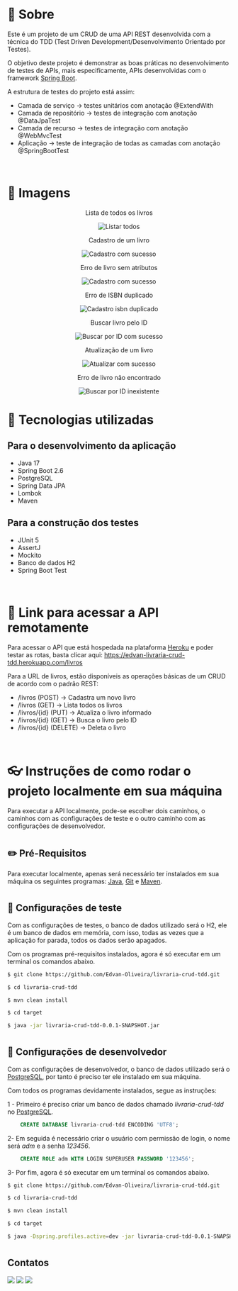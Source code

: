 # 📝 Sobre

Este é um projeto de um CRUD de uma API REST desenvolvida com a técnica do TDD (Test Driven Development/Desenvolvimento Orientado por Testes).

O objetivo deste projeto é demonstrar as boas práticas no desenvolvimento de testes de APIs, mais especificamente, APIs desenvolvidas com o framework [Spring Boot](https://spring.io/projects/spring-boot).

A estrutura de testes do projeto está assim:

- Camada de serviço → testes unitários com anotação @ExtendWith
- Camada de repositório → testes de integração com anotação @DataJpaTest
- Camada de recurso → testes de integração com anotação @WebMvcTest
- Aplicação → teste de integração de todas as camadas com anotação @SpringBootTest

<br/>

# 🎨 Imagens

<div align="center">
    <div>
        <p>Lista de todos os livros</p>
        <img src="https://github.com/Edvan-Oliveira/imagens/blob/main/livraria-crud-tdd/listarTodos.png?raw=true" alt="Listar todos">
    </div>
    <div>
        <p>Cadastro de um livro</p>
        <img src="https://github.com/Edvan-Oliveira/imagens/blob/main/livraria-crud-tdd/cadastroSucesso.png?raw=true" alt="Cadastro com sucesso">
    </div>
    <div>
        <p>Erro de livro sem atributos</p>
        <img src="https://github.com/Edvan-Oliveira/imagens/blob/main/livraria-crud-tdd/cadastrarLivroAtributosNulos.png?raw=true" alt="Cadastro com sucesso">
    </div>
    <div>
        <p>Erro de ISBN duplicado</p>
        <img src="https://github.com/Edvan-Oliveira/imagens/blob/main/livraria-crud-tdd/cadastroISBNDuplicado.png?raw=true" alt="Cadastro isbn duplicado">
    </div>
    <div>
        <p>Buscar livro pelo ID</p>
        <img src="https://github.com/Edvan-Oliveira/imagens/blob/main/livraria-crud-tdd/buscarPorIDSucesso.png?raw=true" alt="Buscar por ID com sucesso">
    </div>  
    <div>
        <p>Atualização de um livro</p>
        <img src="https://github.com/Edvan-Oliveira/imagens/blob/main/livraria-crud-tdd/atualizarSucesso.png?raw=true" alt="Atualizar com sucesso">
    </div>   
    <div>
        <p>Erro de livro não encontrado</p>
        <img src="https://github.com/Edvan-Oliveira/imagens/blob/main/livraria-crud-tdd/buscarPorIDInexistente.png?raw=true" alt="Buscar por ID inexistente">
    </div>
</div>


# 🚀 Tecnologias utilizadas

## Para o desenvolvimento da aplicação

- Java 17
- Spring Boot 2.6
- PostgreSQL
- Spring Data JPA
- Lombok
- Maven

## Para a construção dos testes

- JUnit 5
- AssertJ
- Mockito
- Banco de dados H2
- Spring Boot Test

<br/>

# 🔗 Link para acessar a API remotamente

Para acessar o API que está hospedada na plataforma [Heroku](https://id.heroku.com/login) e poder testar as rotas, basta clicar aqui: https://edvan-livraria-crud-tdd.herokuapp.com/livros

Para a URL de livros, estão disponíveis as operações básicas de um CRUD de acordo com o padrão REST:

- /livros (POST) → Cadastra um novo livro
- /livros (GET) → Lista todos os livros
- /livros/{id} (PUT) → Atualiza o livro informado
- /livros/{id} (GET) → Busca o livro pelo ID
- /livros/{id} (DELETE) → Deleta o livro

<br/>

# 👓 Instruções de como rodar o projeto localmente em sua máquina

Para executar a API localmente, pode-se escolher dois caminhos, o caminhos com as configurações de teste e o outro caminho com as configurações de desenvolvedor.

#

## ✏️ Pré-Requisitos

Para executar localmente, apenas será necessário ter instalados em sua máquina os seguintes programas: [Java](https://www.java.com/pt-BR/), [Git](https://git-scm.com/) e [Maven](https://maven.apache.org/).

#

## 📗 Configurações de teste

Com as configurações de testes, o banco de dados utilizado será o H2, ele é um banco de dados em memória, com isso, todas as vezes que a aplicação for parada, todos os dados serão apagados.

Com os programas pré-requisitos instalados, agora é só executar em um terminal os comandos abaixo.

```bash
$ git clone https://github.com/Edvan-Oliveira/livraria-crud-tdd.git

$ cd livraria-crud-tdd

$ mvn clean install

$ cd target

$ java -jar livraria-crud-tdd-0.0.1-SNAPSHOT.jar
```
#

## 📕 Configurações de desenvolvedor

Com as configurações de desenvolvedor, o banco de dados utilizado será o [PostgreSQL](https://www.postgrescompare.com/), por tanto é preciso ter ele instalado em sua máquina.

Com todos os programas devidamente instalados, segue as instruções:

1 - Primeiro é preciso criar um banco de dados chamado _livraria-crud-tdd_ no [PostgreSQL](https://www.postgrescompare.com/).

```sql
    CREATE DATABASE livraria-crud-tdd ENCODING 'UTF8';
```

2- Em seguida é necessário criar o usuário com permissão de login, o nome será _adm_ e a senha _123456_.

```sql
    CREATE ROLE adm WITH LOGIN SUPERUSER PASSWORD '123456';
```
3- Por fim, agora é só executar em um terminal os comandos abaixo.

```bash
$ git clone https://github.com/Edvan-Oliveira/livraria-crud-tdd.git

$ cd livraria-crud-tdd

$ mvn clean install

$ cd target

$ java -Dspring.profiles.active=dev -jar livraria-crud-tdd-0.0.1-SNAPSHOT.jar
```

#

## Contatos

<div>
    <a href="https://www.linkedin.com/in/edvan-oliveira-0822b2227/" target="_blank"><img src="https://img.shields.io/badge/-LinkedIn-%230077B5?style=for-the-badge&logo=linkedin&logoColor=white" target="_blank"></a>
  <a href = "mailto:edvan.oliveiract@gmail.com"><img src="https://img.shields.io/badge/-Gmail-%23333?style=for-the-badge&logo=gmail&logoColor=white" target="_blank"></a>
  <a href = "https://t.me/Edvan_Oliveira"><img src="https://img.shields.io/badge/Telegram-2CA5E0?style=for-the-badge&logo=telegram&logoColor=white" target="_blank"></a>

</div>

#
